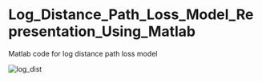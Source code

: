 # Log_Distance_Path_Loss_Model_Representation_Using_Matlab
Matlab code for log distance path loss model


![log_dist](https://user-images.githubusercontent.com/108411357/192566873-5d950aef-db5d-4ad4-9db4-073e7d84f601.png)
